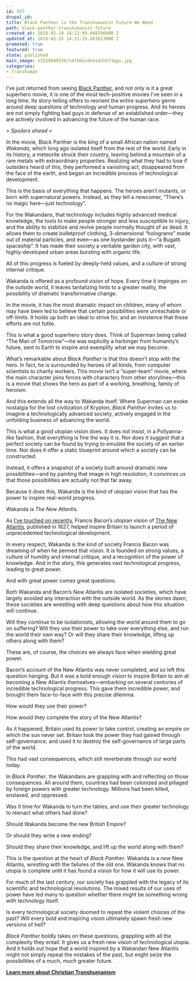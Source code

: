 ```yaml
---
id: 557
drupal_id: 
title: Black Panther is the Transhumanist Future We Need
path: black-panther-transhumanist-future
created_at: 2018-02-19 14:12:09.668706000 Z
updated_at: 2018-02-25 14:11:35.481613000 Z
promoted: true
featured: true
state: published
main_image: v1519049526/s4l0dvsdnezdzhhf3ggu.jpg
categories:
- Transhuman
---
```

I’ve just returned from seeing [Black Panther](https://www.youtube.com/watch?v=xjDjIWPwcPU), and not only is it a great superhero movie, it is one of the most tech-positive movies I’ve seen in a long time. Its story-telling offers to reorient the entire superhero genre around deep questions of technology and human progress. And its heroes are not simply fighting bad guys in defense of an established order—they are actively involved in advancing the future of the human race.

*> Spoilers ahead <*

In the movie, Black Panther is the king of a small African nation named *Wakanda*, which long ago isolated itself from the rest of the world. Early in its history, a meteorite struck their country, leaving behind a mountain of a rare metals with extraordinary properties. Realizing what they had to lose if outsiders heard of this, they performed a vanishing act, disappeared from the face of the earth, and began an incredible process of technological development.

This is the basis of everything that happens. The heroes aren’t mutants, or born with supernatural powers. Instead, as they tell a newcomer, “There’s no magic here—just technology”. 

For the Wakandans, that technology includes highly advanced medical knowledge, the tools to make people stronger and less susceptible to injury, and the ability to stabilize and revive people normally thought of as dead. It allows them to create bulletproof clothing, 3-dimensional “holograms” made out of material particles, and even—as one bystander puts it—“a Bugatti spaceship”. It has made their society a veritable garden city, with vast, highly-developed urban areas bursting with organic life.

All of this progress is fueled by deeply-held values, and a culture of strong internal critique.

Wakanda is offered as a profound vision of hope. Every time it impinges on the outside world, it leaves tantalizing hints to a greater reality, the possibility of dramatic transformative change. 

In the movie, it has the most dramatic impact on children, many of whom may have been led to believe that certain possibilities were unreachable or off-limits. It holds up both an ideal to strive for, and an insistence that these efforts are not futile.

This is what a good superhero story does. Think of Superman being called “The Man of Tomorrow”—he was explicitly a harbinger from humanity’s future, sent to Earth to inspire and exemplify what we may become.

What’s remarkable about *Black Panther* is that this doesn’t stop with the hero. In fact, he is surrounded by heroes of all kinds, from computer scientists to charity workers. This movie isn’t a “super-team” movie, where the main character joins forces with characters from other storylines—this is a movie that shows the hero as part of a working, breathing, family of heroism. 

And this extends all the way to Wakanda itself. Where Superman can evoke nostalgia for the lost civilization of Krypton, *Black Panther* invites us to imagine a technologically advanced society, actively engaged in the unfolding business of advancing the world.

This is what a good utopian vision does. It does not insist, in a Pollyanna-like fashion, that everything is fine the way it is. Nor does it suggest that a perfect society can be found by trying to emulate the society of an earlier time. Nor does it offer a static blueprint around which a society can be constructed.

Instead, it offers a snapshot of a society built around dramatic new possibilities—and by painting that image in high resolution, it convinces us that those possibilities are actually not that far away.

Because it does this, Wakanda is the kind of utopian vision that has the power to inspire real-world progress. 

Wakanda is *The New Atlantis*.

As [I’ve touched on recently](http://micahredding.com/blog/francis-bacon-christian-transhumanist), Francis Bacon’s utopian vision of [The New Atlantis](https://smile.amazon.com/Atlantis-Great-Instauration-Crofts-Classics-ebook/dp/B01DQ3GZ9M/ref=as_li_ss_tl?linkId=ce35711734b8f11f13027d757acf19b8&me=&linkCode=ll1&tag=micahredding-20&_encoding=UTF8), published in 1627, helped inspire Britain to launch a period of unprecedented technological development. 

In every respect, Wakanda is the kind of society Francis Bacon was dreaming of when he penned that vision. It is founded on strong values, a culture of humility and internal critique, and a recognition of the power of knowledge. And in the story, this generates vast technological progress, leading to great power. 

And with great power comes great questions.

Both Wakanda and Bacon’s New Atlantis are isolated societies, which have largely avoided any interaction with the outside world. As the stories dawn, these societies are wrestling with deep questions about how this situation will continue.

Will they continue to be isolationists, allowing the world around them to go on suffering? Will they use their power to take over everything else, and run the world their own way? Or will they share their knowledge, lifting up others along with them?

These are, of course, the choices we always face when wielding great power. 

Bacon’s account of the New Atlantis was never completed, and so left this question hanging. But it was a bold enough vision to inspire Britain to aim at becoming a New Atlantis themselves—embarking on several centuries of incredible technological progress. This gave them incredible power, and brought them face-to-face with this precise dilemma. 

How would they use their power? 

How would they complete the story of the New Atlantis?

As it happened, Britain used its power to take control, creating an empire on which the sun never set. Britain took the power they had gained through self-governance, and used it to destroy the self-governance of large parts of the world. 

This had vast consequences, which still reverberate through our world today.

In *Black Panther*, the Wakandans are grappling with and reflecting on those consequences. All around them, countries had been colonized and pillaged by foreign powers with greater technology. Millions had been killed, enslaved, and oppressed. 

Was it time for Wakanda to turn the tables, and use their greater technology to reenact what others had done? 

Should Wakanda become the new British Empire?

Or should they write a new ending? 

Should they share their knowledge, and lift up the world along with them?

This is the question at the heart of *Black Panther*. Wakanda is a *new* New Atlantis, wrestling with the failures of the old one. Wakanda knows that no utopia is complete until it has found a vision for how it will use its power.

For much of the last century, our society has grappled with the legacy of its scientific and technological revolutions. The mixed results of our uses of power have led many to question whether there might be something wrong with technology itself. 

Is every technological society doomed to repeat the violent choices of the past? Will every bold and inspiring vision ultimately spawn fresh new versions of hell?

*Black Panther* boldly takes on these questions, grappling with all the complexity they entail. It gives us a fresh new vision of technological utopia. And it holds out hope that a world inspired by a Wakandan New Atlantis might not simply repeat the mistakes of the past, but might seize the possibilities of a much, *much* greater future.

**[Learn more about Christian Transhumanism](https://www.christiantranshumanism.org)**
